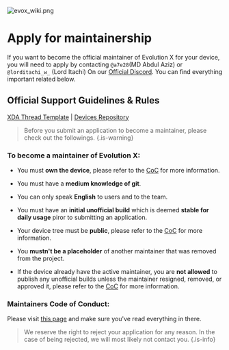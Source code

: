 ![evox_wiki.png](/evox_wiki.png)
# Apply for maintainership
If you want to become the official maintainer of Evolution X for your device, you will need to apply by contacting `@a7e28`(MD Abdul Aziz) or `@lorditachi_w_` (Lord Itachi) On our [Official Discord](https://discord.gg/evolution-x). You can find everything important related below.

## Official Support Guidelines & Rules

[XDA Thread Template](https://github.com/Evolution-X/XDA/tree/udc) | [Devices Repository](https://github.com/Evolution-X-Devices)

> Before you submit an application to become a maintainer, please check out the followings.
{.is-warning}

### To become a maintainer of Evolution X:

* You must **own the device**, please refer to the [CoC](https://wiki.evolution-x.org/code-of-conduct) for more information.

* You must have a **medium knowledge of git**.

* You can only speak **English** to users and to the team.

* You must have an **initial unofficial build** which is deemed **stable for daily usage** piror to submitting an application.

* Your device tree must be **public**, please refer to the [CoC](https://wiki.evolution-x.org/code-of-conduct) for more information.

* You **mustn't be a placeholder** of another maintainer that was removed from the project.

* If the device already have the active maintainer, you are **not allowed** to publish any unofficial builds unless the maintainer resigned, removed, or approved it, please refer to the [CoC](https://wiki.evolution-x.org/code-of-conduct) for more information.

### Maintainers Code of Conduct:

Please visit [this page](https://wiki.evolution-x.org/code-of-conduct) and make sure you've read everything in there.

> We reserve the right to reject your application for any reason. In the case of being rejected, we will most likely not contact you.
{.is-info}
